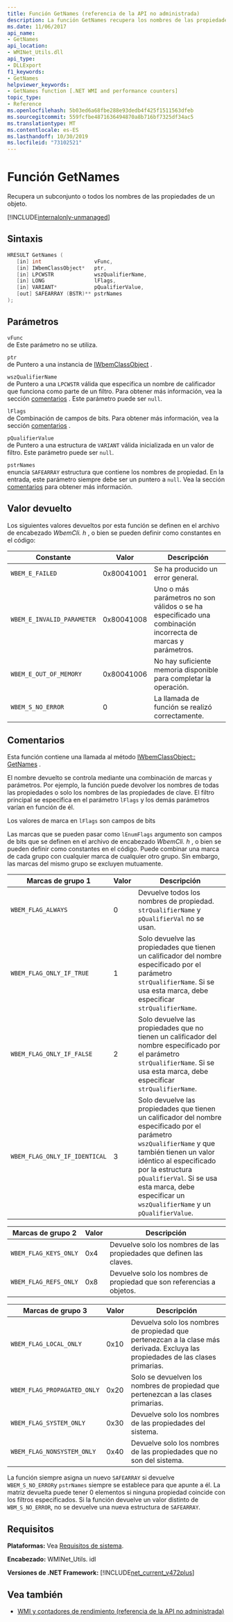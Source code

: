 ```yaml
---
title: Función GetNames (referencia de la API no administrada)
description: La función GetNames recupera los nombres de las propiedades de un objeto.
ms.date: 11/06/2017
api_name:
- GetNames
api_location:
- WMINet_Utils.dll
api_type:
- DLLExport
f1_keywords:
- GetNames
helpviewer_keywords:
- GetNames function [.NET WMI and performance counters]
topic_type:
- Reference
ms.openlocfilehash: 5b03ed6a68fbe288e93dedb4f425f1511563dfeb
ms.sourcegitcommit: 559fcfbe4871636494870a8b716bf7325df34ac5
ms.translationtype: MT
ms.contentlocale: es-ES
ms.lasthandoff: 10/30/2019
ms.locfileid: "73102521"
---
```

# <a name="getnames-function"></a>Función GetNames
Recupera un subconjunto o todos los nombres de las propiedades de un objeto. 

[!INCLUDE[internalonly-unmanaged](../../../../includes/internalonly-unmanaged.md)]
    
## <a name="syntax"></a>Sintaxis  
  
```cpp  
HRESULT GetNames (
   [in] int                 vFunc, 
   [in] IWbemClassObject*   ptr, 
   [in] LPCWSTR             wszQualifierName,
   [in] LONG                lFlags,
   [in] VARIANT*            pQualifierValue,
   [out] SAFEARRAY (BSTR)** pstrNames
); 
```  

## <a name="parameters"></a>Parámetros

`vFunc`  
de Este parámetro no se utiliza.

`ptr`  
de Puntero a una instancia de [IWbemClassObject](/windows/desktop/api/wbemcli/nn-wbemcli-iwbemclassobject) .

`wszQualifierName`  
de Puntero a una `LPCWSTR` válida que especifica un nombre de calificador que funciona como parte de un filtro. Para obtener más información, vea la sección [comentarios](#remarks) . Este parámetro puede ser `null`. 

`lFlags`  
de Combinación de campos de bits. Para obtener más información, vea la sección [comentarios](#remarks) .

`pQualifierValue`   
de Puntero a una estructura de `VARIANT` válida inicializada en un valor de filtro. Este parámetro puede ser `null`. 

`pstrNames`  
enuncia `SAFEARRAY` estructura que contiene los nombres de propiedad. En la entrada, este parámetro siempre debe ser un puntero a `null`. Vea la sección [comentarios](#remarks) para obtener más información. 

## <a name="return-value"></a>Valor devuelto

Los siguientes valores devueltos por esta función se definen en el archivo de encabezado *WbemCli. h* , o bien se pueden definir como constantes en el código:

|Constante  |Valor  |Descripción  |
|---------|---------|---------|
|`WBEM_E_FAILED` | 0x80041001 | Se ha producido un error general. |
|`WBEM_E_INVALID_PARAMETER` | 0x80041008 | Uno o más parámetros no son válidos o se ha especificado una combinación incorrecta de marcas y parámetros. |
|`WBEM_E_OUT_OF_MEMORY` | 0x80041006 | No hay suficiente memoria disponible para completar la operación. |
|`WBEM_S_NO_ERROR` | 0 | La llamada de función se realizó correctamente.  |
  
## <a name="remarks"></a>Comentarios

Esta función contiene una llamada al método [IWbemClassObject:: GetNames](/windows/desktop/api/wbemcli/nf-wbemcli-iwbemclassobject-getnames) .

El nombre devuelto se controla mediante una combinación de marcas y parámetros. Por ejemplo, la función puede devolver los nombres de todas las propiedades o solo los nombres de las propiedades de clave.  El filtro principal se especifica en el parámetro `lFlags` y los demás parámetros varían en función de él.

Los valores de marca en `lFlags` son campos de bits

Las marcas que se pueden pasar como `lEnumFlags` argumento son campos de bits que se definen en el archivo de encabezado *WbemCli. h* , o bien se pueden definir como constantes en el código.  Puede combinar una marca de cada grupo con cualquier marca de cualquier otro grupo. Sin embargo, las marcas del mismo grupo se excluyen mutuamente. 

| Marcas de grupo 1 |Valor  |Descripción  |
|---------|---------|---------|
| `WBEM_FLAG_ALWAYS` | 0 | Devuelve todos los nombres de propiedad. `strQualifierName` y `pQualifierVal` no se usan. |
| `WBEM_FLAG_ONLY_IF_TRUE` | 1 | Solo devuelve las propiedades que tienen un calificador del nombre especificado por el parámetro `strQualifierName`. Si se usa esta marca, debe especificar `strQualifierName`. |
|`WBEM_FLAG_ONLY_IF_FALSE` | 2 |  Solo devuelve las propiedades que no tienen un calificador del nombre especificado por el parámetro `strQualifierName`. Si se usa esta marca, debe especificar `strQualifierName`. |
|`WBEM_FLAG_ONLY_IF_IDENTICAL` | 3 | Solo devuelve las propiedades que tienen un calificador del nombre especificado por el parámetro `wszQualifierName` y que también tienen un valor idéntico al especificado por la estructura `pQualifierVal`. Si se usa esta marca, debe especificar un `wszQualifierName` y un `pQualifierValue`. |

| Marcas de grupo 2 |Valor  |Descripción  |
|---------|---------|---------|
|`WBEM_FLAG_KEYS_ONLY` | 0x4 | Devuelve solo los nombres de las propiedades que definen las claves. |
|`WBEM_FLAG_REFS_ONLY` | 0x8 | Devuelve solo los nombres de propiedad que son referencias a objetos. |

| Marcas de grupo 3 |Valor  |Descripción  |
|---------|---------|---------|
| `WBEM_FLAG_LOCAL_ONLY` | 0x10 | Devuelva solo los nombres de propiedad que pertenezcan a la clase más derivada. Excluya las propiedades de las clases primarias. |
| `WBEM_FLAG_PROPAGATED_ONLY` |  0x20 | Solo se devuelven los nombres de propiedad que pertenezcan a las clases primarias. |
|`WBEM_FLAG_SYSTEM_ONLY` | 0x30 | Devuelve solo los nombres de las propiedades del sistema. |
|`WBEM_FLAG_NONSYSTEM_ONLY` | 0x40 | Devuelve solo los nombres de las propiedades que no son del sistema. |

La función siempre asigna un nuevo `SAFEARRAY` si devuelve `WBEM_S_NO_ERROR`y `pstrNames` siempre se establece para que apunte a él. La matriz devuelta puede tener 0 elementos si ninguna propiedad coincide con los filtros especificados. Si la función devuelve un valor distinto de `WBM_S_NO_ERROR`, no se devuelve una nueva estructura de `SAFEARRAY`.
 
## <a name="requirements"></a>Requisitos  
 **Plataformas:** Vea [Requisitos de sistema](../../get-started/system-requirements.md).  
  
 **Encabezado:** WMINet_Utils. idl  
  
 **Versiones de .NET Framework:** [!INCLUDE[net_current_v472plus](../../../../includes/net-current-v472plus.md)]  
  
## <a name="see-also"></a>Vea también

- [WMI y contadores de rendimiento (referencia de la API no administrada)](index.md)
